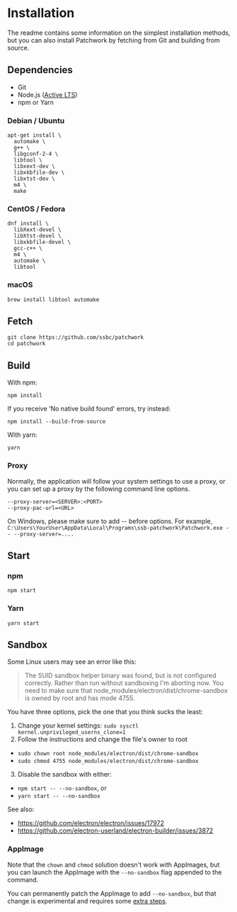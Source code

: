 # Installation

The readme contains some information on the simplest installation methods, but
you can also install Patchwork by fetching from Git and building from source.

## Dependencies

- Git
- Node.js ([Active LTS][node-active-lts])
- npm or Yarn

### Debian / Ubuntu

```shell
apt-get install \
  automake \
  g++ \
  libgconf-2-4 \
  libtool \
  libxext-dev \
  libxkbfile-dev \
  libxtst-dev \
  m4 \ 
  make
```

### CentOS / Fedora

```shell
dnf install \
  libXext-devel \
  libXtst-devel \
  libxkbfile-devel \
  gcc-c++ \
  m4 \
  automake \
  libtool
```

### macOS

```shell
brew install libtool automake
```

## Fetch

```shell
git clone https://github.com/ssbc/patchwork
cd patchwork
```

## Build

With npm:

```shell
npm install
```

If you receive 'No native build found' errors, try instead:

```shell
npm install --build-from-source
```

With yarn:

```shell
yarn
```

[node-active-lts]: https://github.com/nodejs/Release#release-schedule

### Proxy

Normally, the application will follow your system settings to use a proxy, or you can set up a proxy by the 
following command line options.

```
--proxy-server=<SERVER>:<PORT>
--proxy-pac-url=<URL>
```

On Windows, please make sure to add -- before options. For example,
`C:\Users\YourUser\AppData\Local\Programs\ssb-patchwork\Patchwork.exe -- --proxy-server=....`

## Start

### npm

```shell
npm start
```

### Yarn

```shell
yarn start
```

## Sandbox

Some Linux users may see an error like this:

> The SUID sandbox helper binary was found, but is not configured correctly.
> Rather than run without sandboxing I'm aborting now. You need to make sure
> that node_modules/electron/dist/chrome-sandbox is owned by root and has mode
> 4755.

You have three options, pick the one that you think sucks the least:

1. Change your kernel settings: `sudo sysctl kernel.unprivileged_userns_clone=1`
2. Follow the instructions and change the file's owner to root
  - `sudo chown root node_modules/electron/dist/chrome-sandbox`
  - `sudo chmod 4755 node_modules/electron/dist/chrome-sandbox`
3. Disable the sandbox with either:
  - `npm start -- --no-sandbox`, or
  - `yarn start -- --no-sandbox`

See also:

- https://github.com/electron/electron/issues/17972
- https://github.com/electron-userland/electron-builder/issues/3872

### AppImage

Note that the `chown` and `chmod` solution doesn't work with AppImages, but you can launch the AppImage with the `--no-sandbox` flag appended to the command.

You can permanently patch the AppImage to add `--no-sandbox`, but that change is experimental and requires some [extra steps][appimage-fix].

[appimage-fix]: https://github.com/ssbc/patchwork/issues/1217#issuecomment-559609983
